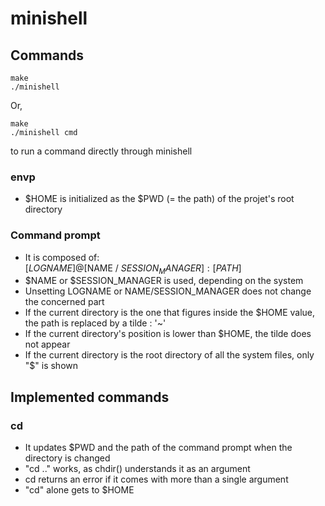 # minishell

## Commands
```
make
./minishell
```

Or,
```
make
./minishell cmd
```
to run a command directly through minishell

### envp
* $HOME is initialized as the $PWD (= the path) of the projet's root directory

### Command prompt
* It is composed of:<br />
[$LOGNAME]@[$NAME / $SESSION_MANAGER]:[PATH]$
* $NAME or $SESSION_MANAGER is used, depending on the system
* Unsetting LOGNAME or NAME/SESSION_MANAGER does not change the concerned part
* If the current directory is the one that figures inside the $HOME value, the path is replaced by a tilde : '~'
* If the current directory's position is lower than $HOME, the tilde does not appear
* If the current directory is the root directory of all the system files, only "\$" is shown

## Implemented commands

### cd
* It updates $PWD and the path of the command prompt when the directory is changed
* "cd .." works, as chdir() understands it as an argument
* cd returns an error if it comes with more than a single argument
* "cd" alone gets to $HOME
